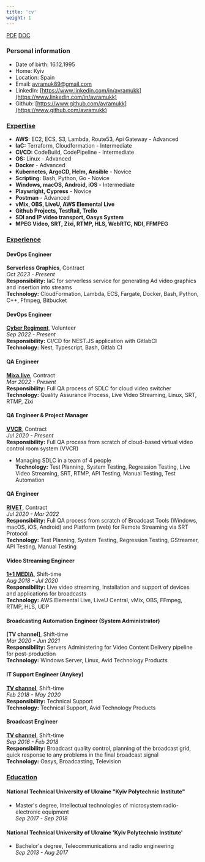 ```yaml
---
title: 'cv'
weight: 1
---
```


[PDF](/mykola_avramuk_cv.pdf) [DOC](/mykola_avramuk_cv.docx)

### Personal information
- Date of birth: 16.12.1995
- Home: Kyiv
- Location: Spain
- Email: [avramuk89@gmail.com](mailto:avramuk89@gmail.com)
- LinkedIn: [https://www.linkedin.com/in/avramukk](https://www.linkedin.com/in/avramukk)
- Github: [https://www.github.com/avramukk](https://www.github.com/avramukk)

### [Expertise](#expertise)
- **AWS:** EC2, ECS, S3, Lambda, Route53, Api Gateway - Advanced
- **IaC:** Terraform, Cloudformation - Intermediate
- **CI/CD:** CodeBuild, CodePipeline - Intermediate
- **OS:** Linux - Advanced
- **Docker** - Advanced
- **Kubernetes, ArgoCD, Helm, Ansible** - Novice
- **Scripting:** Bash, Python, Go - Novice
- **Windows, macOS, Android, iOS** - Intermediate
- **Playwright, Cypress** - Novice
- **Postman** - Advanced
- **vMix, OBS, LiveU, AWS Elemental Live**
- **Github Projects, TestRail, Trello**
- **SDI and IP video transport, Oasys System**
- **MPEG Video, SRT, Zixi, RTMP, HLS, WebRTC, NDI, FFMPEG**

### [Experience](#experience)
#### DevOps Engineer
**Serverless Graphics**, Contract  
*Oct 2023 - Present*  
**Responsibility:** IaC for serverless service for generating Ad video graphics and insertion into streams  
**Technology:** CloudFormation, Lambda, ECS, Fargate, Docker, Bash, Python, C++, Ffmpeg, Bitbucket

#### DevOps Engineer
**[Cyber Regiment](https://www.cyber-regiment.com.ua)**, Volunteer  
*Sep 2022 - Present*  
**Responsibility:** CI/CD for NEST.JS application with GitlabCI  
**Technology:** Nest, Typescript, Bash, Gitlab CI

#### QA Engineer
**[Mixa.live](https://mixa.live)**, Contract  
*Mar 2022 - Present*  
**Responsibility:** Full QA process of SDLC for cloud video switcher  
**Technology:** Quality Assurance Process, Live Video Streaming, Linux, SRT, RTMP, Zixi

#### QA Engineer & Project Manager
**[VVCR](https://vvcr.tv)**, Contract  
*Jul 2020 - Present*  
**Responsibility:** Full QA process from scratch of cloud-based virtual video control room system (VVCR)
- Managing SDLC in a team of 4 people  
**Technology:** Test Planning, System Testing, Regression Testing, Live Video Streaming, SRT, RTMP, API Testing, Manual Testing, Test Automation

#### QA Engineer
**[RIVET](https://rivet.stream)**, Contract  
*Jul 2020 - Mar 2022*  
**Responsibility:** Full QA process from scratch of Broadcast Tools (Windows, macOS, iOS, Android) and Platform (web) for Remote Streaming via SRT Protocol  
**Technology:** Test Planning, System Testing, Regression Testing, GStreamer, API Testing, Manual Testing

#### Video Streaming Engineer
**[1+1 MEDIA](https://media.1plus1.ua)**, Shift-time  
*Aug 2018 - Jul 2020*  
**Responsibility:** Live video streaming, Installation and support of devices and applications for broadcasts  
**Technology:** AWS Elemental Live, LiveU Central, vMix, OBS, FFmpeg, RTMP, HLS, UDP

#### Broadcasting Automation Engineer (System Administrator)
**[TV channel]**, Shift-time  
*Mar 2020 - Jun 2021*  
**Responsibility:** Servers Administering for Video Content Delivery pipeline for post-production  
**Technology:** Windows Server, Linux, Avid Technology Products

#### IT Support Engineer (Anykey)
**[TV channel]()**, Shift-time  
*Feb 2018 - May 2020*  
**Responsibility:** Technical Support  
**Technology:** Technical Support, Avid Technology Products

#### Broadcast Engineer
**[TV channel]()**, Shift-time  
*Sep 2016 - Feb 2018*  
**Responsibility:** Broadcast quality control, planning of the broadcast grid, quick response to any problems in the final broadcast signal  
**Technology:** Oasys, Broadcasting, Television

### [Education](#education)
#### National Technical University of Ukraine "Kyiv Polytechnic Institute"
- Master's degree, Intellectual technologies of microsystem radio-electronic equipment  
*Sep 2017 - Sep 2018*

#### National Technical University of Ukraine 'Kyiv Polytechnic Institute'
- Bachelor's degree, Telecommunications and radio engineering  
*Sep 2013 - Aug 2017*